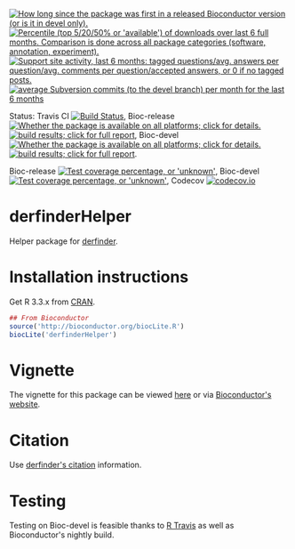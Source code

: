 <a href="http://www.bioconductor.org/packages/release/bioc/html/derfinderHelper.html#since"><img border="0" src="http://www.bioconductor.org/shields/years-in-bioc/derfinderHelper.svg" title="How long since the package was first in a released Bioconductor version (or is it in devel only)."></a> <a href="https://bioconductor.org/packages/stats/bioc/derfinderHelper/"><img border="0" src="http://www.bioconductor.org/shields/downloads/derfinderHelper.svg" title="Percentile (top 5/20/50% or 'available') of downloads over last 6 full months. Comparison is done across all package categories (software, annotation, experiment)."></a> <a href="https://support.bioconductor.org/t/derfinderHelper/"><img border="0" src="http://www.bioconductor.org/shields/posts/derfinderHelper.svg" title="Support site activity, last 6 months: tagged questions/avg. answers per question/avg. comments per question/accepted answers, or 0 if no tagged posts."></a> <a href="http://www.bioconductor.org/packages/release/bioc/html/derfinderHelper.html#svn_source"><img border="0" src="http://www.bioconductor.org/shields/commits/bioc/derfinderHelper.svg" title="average Subversion commits (to the devel branch) per month for the last 6 months"></a>

Status: Travis CI [![Build Status](https://travis-ci.org/leekgroup/derfinderHelper.svg?branch=master)](https://travis-ci.org/leekgroup/derfinderHelper),
Bioc-release <a href="http://www.bioconductor.org/packages/release/bioc/html/derfinderHelper.html#archives"><img border="0" src="http://www.bioconductor.org/shields/availability/release/derfinderHelper.svg" title="Whether the package is available on all platforms; click for details."></a> <a href="http://bioconductor.org/checkResults/release/bioc-LATEST/derfinderHelper/"><img border="0" src="http://www.bioconductor.org/shields/build/release/bioc/derfinderHelper.svg" title="build results; click for full report"></a>,
Bioc-devel <a href="http://www.bioconductor.org/packages/devel/bioc/html/derfinderHelper.html#archives"><img border="0" src="http://www.bioconductor.org/shields/availability/devel/derfinderHelper.svg" title="Whether the package is available on all platforms; click for details."></a> <a href="http://bioconductor.org/checkResults/devel/bioc-LATEST/derfinderHelper/"><img border="0" src="http://www.bioconductor.org/shields/build/devel/bioc/derfinderHelper.svg" title="build results; click for full report"></a>.

Bioc-release <a href="https://bioconductor.org/developers/how-to/unitTesting-guidelines/#coverage"><img border="0" src="http://www.bioconductor.org/shields/coverage/release/derfinderHelper.svg" title="Test coverage percentage, or 'unknown'"></a>, Bioc-devel <a href="https://codecov.io/github/Bioconductor-mirror/derfinderHelper?branch=master"><img border="0" src="http://www.bioconductor.org/shields/coverage/devel/derfinderHelper.svg" title="Test coverage percentage, or 'unknown'"></a>, Codecov [![codecov.io](https://codecov.io/github/leekgroup/derfinderHelper/coverage.svg?branch=master)](https://codecov.io/github/leekgroup/derfinderHelper?branch=master)

derfinderHelper
===============

Helper package for [derfinder](http://www.bioconductor.org/packages/derfinder).

# Installation instructions

Get R 3.3.x from [CRAN](http://cran.r-project.org/).

```R
## From Bioconductor
source('http://bioconductor.org/biocLite.R')
biocLite('derfinderHelper')
```

# Vignette

The vignette for this package can be viewed [here](http://leekgroup.github.io/derfinderHelper/) or via [Bioconductor's website](http://www.bioconductor.org/packages/derfinderHelper).


# Citation

Use [derfinder's citation](https://github.com/lcolladotor/derfinder#citation) information.


# Testing

Testing on Bioc-devel is feasible thanks to [R Travis](http://docs.travis-ci.com/user/languages/r/) as well as Bioconductor's nightly build.
